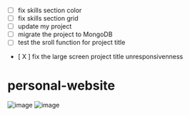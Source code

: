 ﻿- [ ] fix skills section color
- [ ] fix skills section grid
- [ ] update my project
- [ ] migrate the project to MongoDB
- [ ] test the sroll function for project title
- [ X ] fix the large screen project title unresponsivenness 

# personal-website
![image](https://user-images.githubusercontent.com/77596290/218291022-6413cd38-0f1f-4373-b285-f183cd1ebf62.png)
![image](https://user-images.githubusercontent.com/77596290/218291026-2ef2fac6-aabb-45df-9ad7-749fb32a5f68.png)
